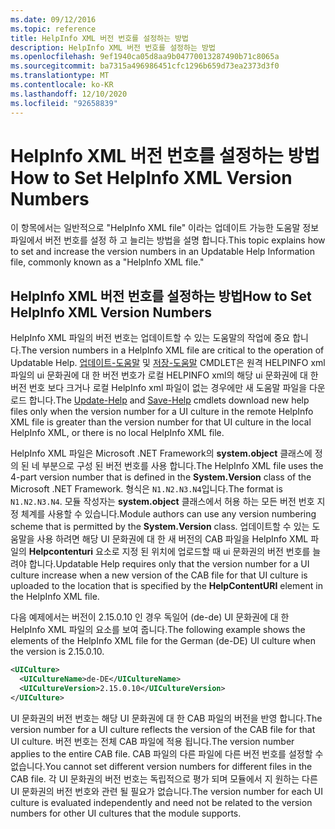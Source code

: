 ```yaml
---
ms.date: 09/12/2016
ms.topic: reference
title: HelpInfo XML 버전 번호를 설정하는 방법
description: HelpInfo XML 버전 번호를 설정하는 방법
ms.openlocfilehash: 9ef1940ca05d8aa9b04770013287490b71c8065a
ms.sourcegitcommit: ba7315a496986451cfc1296b659d73ea2373d3f0
ms.translationtype: MT
ms.contentlocale: ko-KR
ms.lasthandoff: 12/10/2020
ms.locfileid: "92658839"
---
```

# <a name="how-to-set-helpinfo-xml-version-numbers"></a><span data-ttu-id="63e3d-103">HelpInfo XML 버전 번호를 설정하는 방법</span><span class="sxs-lookup"><span data-stu-id="63e3d-103">How to Set HelpInfo XML Version Numbers</span></span>

<span data-ttu-id="63e3d-104">이 항목에서는 일반적으로 "HelpInfo XML file" 이라는 업데이트 가능한 도움말 정보 파일에서 버전 번호를 설정 하 고 늘리는 방법을 설명 합니다.</span><span class="sxs-lookup"><span data-stu-id="63e3d-104">This topic explains how to set and increase the version numbers in an Updatable Help Information file, commonly known as a "HelpInfo XML file."</span></span>

## <a name="how-to-set-helpinfo-xml-version-numbers"></a><span data-ttu-id="63e3d-105">HelpInfo XML 버전 번호를 설정하는 방법</span><span class="sxs-lookup"><span data-stu-id="63e3d-105">How to Set HelpInfo XML Version Numbers</span></span>

<span data-ttu-id="63e3d-106">HelpInfo XML 파일의 버전 번호는 업데이트할 수 있는 도움말의 작업에 중요 합니다.</span><span class="sxs-lookup"><span data-stu-id="63e3d-106">The version numbers in a HelpInfo XML file are critical to the operation of Updatable Help.</span></span> <span data-ttu-id="63e3d-107">[업데이트-도움말](/powershell/module/Microsoft.PowerShell.Core/Update-Help) 및 [저장-도움말](/powershell/module/Microsoft.PowerShell.Core/Save-Help) CMDLET은 원격 HELPINFO xml 파일의 ui 문화권에 대 한 버전 번호가 로컬 HELPINFO xml의 해당 ui 문화권에 대 한 버전 번호 보다 크거나 로컬 HelpInfo xml 파일이 없는 경우에만 새 도움말 파일을 다운로드 합니다.</span><span class="sxs-lookup"><span data-stu-id="63e3d-107">The [Update-Help](/powershell/module/Microsoft.PowerShell.Core/Update-Help) and [Save-Help](/powershell/module/Microsoft.PowerShell.Core/Save-Help) cmdlets download new help files only when the version number for a UI culture in the remote HelpInfo XML file is greater than the version number for that UI culture in the local HelpInfo XML, or there is no local HelpInfo XML file.</span></span>

<span data-ttu-id="63e3d-108">HelpInfo XML 파일은 Microsoft .NET Framework의 **system.object** 클래스에 정의 된 네 부분으로 구성 된 버전 번호를 사용 합니다.</span><span class="sxs-lookup"><span data-stu-id="63e3d-108">The HelpInfo XML file uses the 4-part version number that is defined in the **System.Version** class of the Microsoft .NET Framework.</span></span> <span data-ttu-id="63e3d-109">형식은 `N1.N2.N3.N4`입니다.</span><span class="sxs-lookup"><span data-stu-id="63e3d-109">The format is `N1.N2.N3.N4`.</span></span> <span data-ttu-id="63e3d-110">모듈 작성자는 **system.object** 클래스에서 허용 하는 모든 버전 번호 지정 체계를 사용할 수 있습니다.</span><span class="sxs-lookup"><span data-stu-id="63e3d-110">Module authors can use any version numbering scheme that is permitted by the **System.Version** class.</span></span> <span data-ttu-id="63e3d-111">업데이트할 수 있는 도움말을 사용 하려면 해당 UI 문화권에 대 한 새 버전의 CAB 파일을 HelpInfo XML 파일의 **Helpcontenturi** 요소로 지정 된 위치에 업로드할 때 ui 문화권의 버전 번호를 늘려야 합니다.</span><span class="sxs-lookup"><span data-stu-id="63e3d-111">Updatable Help requires only that the version number for a UI culture increase when a new version of the CAB file for that UI culture is uploaded to the location that is specified by the **HelpContentURI** element in the HelpInfo XML file.</span></span>

<span data-ttu-id="63e3d-112">다음 예제에서는 버전이 2.15.0.10 인 경우 독일어 (de-de) UI 문화권에 대 한 HelpInfo XML 파일의 요소를 보여 줍니다.</span><span class="sxs-lookup"><span data-stu-id="63e3d-112">The following example shows the elements of the HelpInfo XML file for the German (de-DE) UI culture when the version is 2.15.0.10.</span></span>

```xml
<UICulture>
  <UICultureName>de-DE</UICultureName>
  <UICultureVersion>2.15.0.10</UICultureVersion>
</UICulture>
```

<span data-ttu-id="63e3d-113">UI 문화권의 버전 번호는 해당 UI 문화권에 대 한 CAB 파일의 버전을 반영 합니다.</span><span class="sxs-lookup"><span data-stu-id="63e3d-113">The version number for a UI culture reflects the version of the CAB file for that UI culture.</span></span> <span data-ttu-id="63e3d-114">버전 번호는 전체 CAB 파일에 적용 됩니다.</span><span class="sxs-lookup"><span data-stu-id="63e3d-114">The version number applies to the entire CAB file.</span></span> <span data-ttu-id="63e3d-115">CAB 파일의 다른 파일에 다른 버전 번호를 설정할 수 없습니다.</span><span class="sxs-lookup"><span data-stu-id="63e3d-115">You cannot set different version numbers for different files in the CAB file.</span></span> <span data-ttu-id="63e3d-116">각 UI 문화권의 버전 번호는 독립적으로 평가 되며 모듈에서 지 원하는 다른 UI 문화권의 버전 번호와 관련 될 필요가 없습니다.</span><span class="sxs-lookup"><span data-stu-id="63e3d-116">The version number for each UI culture is evaluated independently and need not be related to the version numbers for other UI cultures that the module supports.</span></span>
